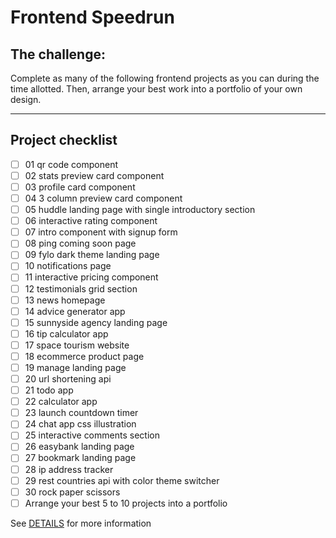 # Frontend Speedrun

## The challenge:

Complete as many of the following frontend projects as you can during the time allotted. Then, arrange your best work into a portfolio of your own design.

---

## Project checklist

  - [ ] 01 qr code component
  - [ ] 02 stats preview card component
  - [ ] 03 profile card component
  - [ ] 04 3 column preview card component
  - [ ] 05 huddle landing page with single introductory section
  - [ ] 06 interactive rating component
  - [ ] 07 intro component with signup form
  - [ ] 08 ping coming soon page
  - [ ] 09 fylo dark theme landing page
  - [ ] 10 notifications page
  - [ ] 11 interactive pricing component
  - [ ] 12 testimonials grid section
  - [ ] 13 news homepage
  - [ ] 14 advice generator app
  - [ ] 15 sunnyside agency landing page
  - [ ] 16 tip calculator app
  - [ ] 17 space tourism website
  - [ ] 18 ecommerce product page
  - [ ] 19 manage landing page
  - [ ] 20 url shortening api
  - [ ] 21 todo app
  - [ ] 22 calculator app
  - [ ] 23 launch countdown timer
  - [ ] 24 chat app css illustration
  - [ ] 25 interactive comments section
  - [ ] 26 easybank landing page
  - [ ] 27 bookmark landing page
  - [ ] 28 ip address tracker
  - [ ] 29 rest countries api with color theme switcher
  - [ ] 30 rock paper scissors
  - [ ] Arrange your best 5 to 10 projects into a portfolio

See [DETAILS](./DETAILS.md) for more information

